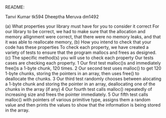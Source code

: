 README: 

Tanvi Kumar tk594
Dheeptha Meruva dm1492

(a) What properties your library must have for you to consider it correct
    For our library to be correct, we had to make sure that the allocation and memory allignment were correct, that there were no memory leaks, and that it was able to reallocate memory, 
(b) How you intend to check that your code has these properties
    To check each property, we have created a variety of tests to ensure that the program mallocs and frees as designed.
(c) The specific method(s) you will use to check each property
    Our tests cases are checking each property.
    1 Our first test malloc()s and immediately free()s a 1-byte chunk, 120 times.
    2 Our second test uses malloc() to get 120 1-byte chunks, storing the pointers in an array, then uses free() to deallocate the chunks.
    3 Our third test randomly chooses between alocating a 1-byte chunk and storing the pointer in an array, deallocating one of the chunks in the array (if any)
    4 Our fourth test calls malloc() repeatedly of increasing size and frees the pointer immediately.
    5 Our fifth test calls malloc() with pointers of various primitive type, assigns them a random value and then prints the values to show that the information is being stored in the array.